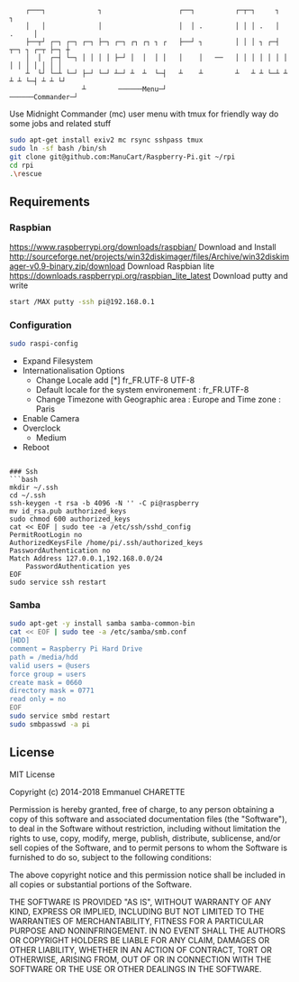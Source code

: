 
````
    ┌───┐             ┐                   ┌──┐          ┌─┬─┐     ┐           ┐
    │   │             │                   │  │ .        │ │ │ .   │     .     │
    ├──┬┘ ┌─┐ ┌─┐ ┌─┐ ├─┐ ┌─┐ ┌┐ ┌┐ ┐ ┌   ├──┘ ┐        │ │ │ ┐ ┌─┤ ┬─┐ ┐ ┌─┬ ├─┐ ┼
    │  │  ┌─┤ └─┐ │ │ │ │ ├─┘ │  │  │ │   │    │   ──   │ │ │ │ │ │ │ │ │ │ │ │ │ │
    ┴  └┘ └─┴ └─┘ ├─┘ └─┘ ┴─┘ ┴  ┴  └─┤   ┴    ┴        ┴   ┴ ┴ └─┴ ┴ ┴ ┴ └─┤ ┴ ┴ └┘
                  ┴        ──────Menu─┘                     ──────Commander─┘
````
Use Midnight Commander (mc) user menu with tmux for friendly way do some jobs and related stuff

```bash
sudo apt-get install exiv2 mc rsync sshpass tmux
sudo ln -sf bash /bin/sh
git clone git@github.com:ManuCart/Raspberry-Pi.git ~/rpi
cd rpi
.\rescue
```


## Requirements
### Raspbian
https://www.raspberrypi.org/downloads/raspbian/
Download and Install
http://sourceforge.net/projects/win32diskimager/files/Archive/win32diskimager-v0.9-binary.zip/download
Download Raspbian lite
https://downloads.raspberrypi.org/raspbian_lite_latest
Download putty and write

```bash
start /MAX putty -ssh pi@192.168.0.1
```

### Configuration

```bash
sudo raspi-config
```

+ Expand Filesystem
+ Internationalisation Options
  - Change Locale add [*] fr_FR.UTF-8 UTF-8
  - Default locale for the system environement : fr_FR.UTF-8
  - Change Timezone with Geographic area : Europe and Time zone : Paris
+ Enable Camera
+ Overclock
  - Medium
+ Reboot

```

### Ssh
```bash
mkdir ~/.ssh
cd ~/.ssh
ssh-keygen -t rsa -b 4096 -N '' -C pi@raspberry
mv id_rsa.pub authorized_keys
sudo chmod 600 authorized_keys
cat << EOF | sudo tee -a /etc/ssh/sshd_config
PermitRootLogin no
AuthorizedKeysFile /home/pi/.ssh/authorized_keys
PasswordAuthentication no
Match Address 127.0.0.1,192.168.0.0/24
    PasswordAuthentication yes
EOF
sudo service ssh restart
```

### Samba
```bash
sudo apt-get -y install samba samba-common-bin
cat << EOF | sudo tee -a /etc/samba/smb.conf
[HDD]
comment = Raspberry Pi Hard Drive
path = /media/hdd
valid users = @users
force group = users
create mask = 0660
directory mask = 0771
read only = no
EOF
sudo service smbd restart
sudo smbpasswd -a pi
```

## License

MIT License

Copyright (c) 2014-2018 Emmanuel CHARETTE

Permission is hereby granted, free of charge, to any person obtaining a copy
of this software and associated documentation files (the "Software"), to deal
in the Software without restriction, including without limitation the rights
to use, copy, modify, merge, publish, distribute, sublicense, and/or sell
copies of the Software, and to permit persons to whom the Software is
furnished to do so, subject to the following conditions:

The above copyright notice and this permission notice shall be included in all
copies or substantial portions of the Software.

THE SOFTWARE IS PROVIDED "AS IS", WITHOUT WARRANTY OF ANY KIND, EXPRESS OR
IMPLIED, INCLUDING BUT NOT LIMITED TO THE WARRANTIES OF MERCHANTABILITY,
FITNESS FOR A PARTICULAR PURPOSE AND NONINFRINGEMENT. IN NO EVENT SHALL THE
AUTHORS OR COPYRIGHT HOLDERS BE LIABLE FOR ANY CLAIM, DAMAGES OR OTHER
LIABILITY, WHETHER IN AN ACTION OF CONTRACT, TORT OR OTHERWISE, ARISING FROM,
OUT OF OR IN CONNECTION WITH THE SOFTWARE OR THE USE OR OTHER DEALINGS IN THE
SOFTWARE.
